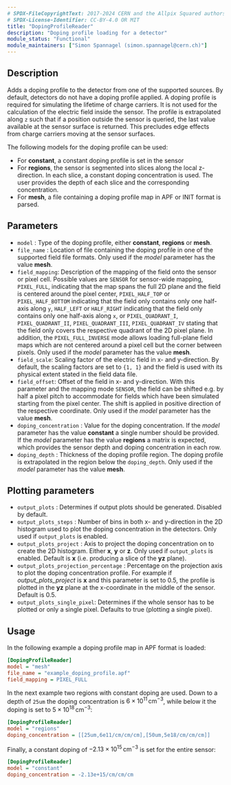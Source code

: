 ```yaml
---
# SPDX-FileCopyrightText: 2017-2024 CERN and the Allpix Squared authors
# SPDX-License-Identifier: CC-BY-4.0 OR MIT
title: "DopingProfileReader"
description: "Doping profile loading for a detector"
module_status: "Functional"
module_maintainers: ["Simon Spannagel (simon.spannagel@cern.ch)"]
---
```


## Description
Adds a doping profile to the detector from one of the supported sources. By default, detectors do not have a doping profile applied.
A doping profile is required for simulating the lifetime of charge carriers.
It is not used for the calculation of the electric field inside the sensor.
The profile is extrapolated along `z` such that if a position outside the sensor is queried, the last value available at the sensor surface is returned.
This precludes edge effects from charge carriers moving at the sensor surfaces.

The following models for the doping profile can be used:

* For **constant**, a constant doping profile is set in the sensor
* For **regions**, the sensor is segmented into slices along the local z-direction. In each slice, a constant doping concentration is used. The user provides the depth of each slice and the corresponding concentration.
* For **mesh**, a file containing a doping profile map in APF or INIT format is parsed.

## Parameters
- `model` : Type of the doping profile, either **constant**, **regions**  or **mesh**.
- `file_name` : Location of file containing the doping profile in one of the supported field file formats.
  Only used if the *model* parameter has the value **mesh**.
- `field_mapping`: Description of the mapping of the field onto the sensor or pixel cell. Possible values are `SENSOR` for
  sensor-wide mapping, `PIXEL_FULL`, indicating that the map spans the full 2D plane and the field is centered around the
  pixel center, `PIXEL_HALF_TOP` or `PIXEL_HALF_BOTTOM` indicating that the field only contains only one half-axis along `y`,
  `HALF_LEFT` or `HALF_RIGHT` indicating that the field only contains only one half-axis along `x`, or `PIXEL_QUADRANT_I`,
  `PIXEL_QUADRANT_II`, `PIXEL_QUADRANT_III`, `PIXEL_QUADRANT_IV` stating that the field only covers the respective quadrant
  of the 2D pixel plane. In addition, the `PIXEL_FULL_INVERSE` mode allows loading full-plane field maps which are not
  centered around a pixel cell but the corner between pixels. Only used if the *model* parameter has the value **mesh**.
- `field_scale`:  Scaling factor of the electric field in x- and y-direction. By default, the scaling factors are set to
  `{1, 1}` and the field is used with its physical extent stated in the field data file.
- `field_offset`: Offset of the field in x- and y-direction. With this parameter and the mapping mode `SENSOR`, the field can
  be shifted e.g. by half a pixel pitch to accommodate for fields which have been simulated starting from the pixel center.
  The shift is applied in positive direction of the respective coordinate. Only used if the *model* parameter has the value
  **mesh**.
- `doping_concentration` : Value for the doping concentration. If the *model* parameter has the value **constant** a single
  number should be provided. If the *model* parameter has the value **regions** a matrix is expected, which provides the
  sensor depth and doping concentration in each row.
- `doping_depth` : Thickness of the doping profile region. The doping profile is extrapolated in the region below the
  `doping_depth`. Only used if the *model* parameter has the value **mesh**.

## Plotting parameters
* `output_plots` : Determines if output plots should be generated. Disabled by default.
* `output_plots_steps` : Number of bins in both x- and y-direction in the 2D histogram used to plot the doping concentration in the detectors. Only used if `output_plots` is enabled.
* `output_plots_project` : Axis to project the doping concentration on to create the 2D histogram. Either **x**, **y** or **z**. Only used if `output_plots` is enabled. Default is **x** (i.e. producing a slice of the **yz** plane).
* `output_plots_projection_percentage` : Percentage on the projection axis to plot the doping concentration profile. For example if *output_plots_project* is **x** and this parameter is set to 0.5, the profile is plotted in the **yz** plane at the x-coordinate in the middle of the sensor. Default is 0.5.
* `output_plots_single_pixel`: Determines if the whole sensor has to be plotted or only a single pixel. Defaults to true (plotting a single pixel).

## Usage

In the following example a doping profile map in APF format is loaded:

```ini
[DopingProfileReader]
model = "mesh"
file_name = "example_doping_profile.apf"
field_mapping = PIXEL_FULL
```

In the next example two regions with constant doping are used. Down to a depth of `25um` the doping concentration is $`6\times 10^{11} \,\text{cm}^{-3}`$, while below it the doping is set to $`5\times 10^{18} \,\text{cm}^{-3}`$:

```ini
[DopingProfileReader]
model = "regions"
doping_concentration = [[25um,6e11/cm/cm/cm],[50um,5e18/cm/cm/cm]]
```

Finally, a constant doping of $`-2.13\times 10^{15} \,\text{cm}^{-3}`$ is set for the entire sensor:

```ini
[DopingProfileReader]
model = "constant"
doping_concentration = -2.13e+15/cm/cm/cm
```
